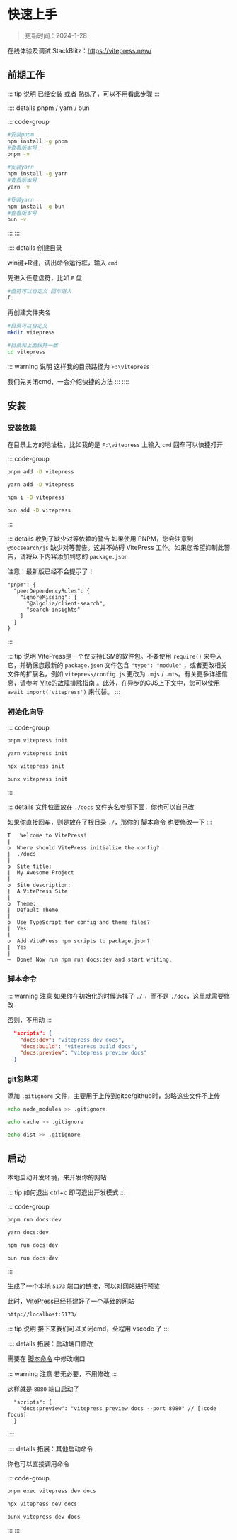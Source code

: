 # 快速上手

> 更新时间：2024-1-28



在线体验及调试 StackBlitz：https://vitepress.new/



## 前期工作

::: tip 说明
已经安装 或者 熟练了，可以不用看此步骤
:::



:::: details pnpm / yarn / bun

::: code-group
```sh [pmpm]
#安装pnpm
npm install -g pnpm
#查看版本号
pnpm -v
```

```sh [yarn]
#安装yarn
npm install -g yarn
#查看版本号
yarn -v
```

```sh [bun]
#安装yarn
npm install -g bun
#查看版本号
bun -v
```
:::
::::




:::: details 创建目录

win键+R键，调出命令运行框，输入 `cmd`

先进入任意盘符，比如 `F` 盘

```sh
#盘符可以自定义 回车进入
f:
```

再创建文件夹名

```sh
#目录可以自定义
mkdir vitepress

#目录和上面保持一致
cd vitepress
```
::: warning 说明
这样我的目录路径为 `F:\vitepress`

我们先关闭cmd，一会介绍快捷的方法
:::
::::






## 安装

### 安装依赖

在目录上方的地址栏，比如我的是 `F:\vitepress` 上输入 `cmd` 回车可以快捷打开


::: code-group
```sh [pmpm]
pnpm add -D vitepress
```

```sh [yarn]
yarn add -D vitepress
```

```sh [npm]
npm i -D vitepress
```

```sh [bun]
bun add -D vitepress
```
:::

::: details 收到了缺少对等依赖的警告
如果使用 PNPM，您会注意到 `@docsearch/js` 缺少对等警告。这并不妨碍 VitePress 工作。如果您希望抑制此警告，请将以下内容添加到您的 `package.json`

注意：最新版已经不会提示了！

```
"pnpm": {
  "peerDependencyRules": {
    "ignoreMissing": [
      "@algolia/client-search",
      "search-insights"
    ]
  }
}
```
:::

::: tip 说明
VitePress是一个仅支持ESM的软件包。不要使用 `require()` 来导入它，并确保您最新的 `package.json` 文件包含 `"type": "module"` ，或者更改相关文件的扩展名，例如 `vitepress/config.js` 更改为 `.mjs` / `.mts`。有关更多详细信息，请参考 [Vite的故障排除指南](https://cn.vitejs.dev/guide/troubleshooting#this-package-is-esm-only) 。此外，在异步的CJS上下文中，您可以使用 `await import('vitepress')` 来代替。
:::


### 初始化向导


::: code-group
```sh [pmpm]
pnpm vitepress init
```

```sh [yarn]
yarn vitepress init
```

```sh [npm]
npx vitepress init
```

```sh [bun]
bunx vitepress init
```
:::


::: details 文件位置放在 `./docs`
文件夹名参照下面，你也可以自己改

如果你直接回车，则是放在了根目录 `./`，那你的 [脚本命令](#脚本命令) 也要修改一下
:::



```sh{4}
T   Welcome to VitePress!
|
o  Where should VitePress initialize the config?
|  ./docs
|
o  Site title:
|  My Awesome Project
|
o  Site description:
|  A VitePress Site
|
o  Theme:
|  Default Theme
|
o  Use TypeScript for config and theme files?
|  Yes
|
o  Add VitePress npm scripts to package.json?
|  Yes
|
—  Done! Now run npm run docs:dev and start writing.
```


### 脚本命令

::: warning 注意
如果你在初始化的时候选择了 `./` ，而不是 `./doc`，这里就需要修改

否则，不用动
:::

```json
  "scripts": {
    "docs:dev": "vitepress dev docs",
    "docs:build": "vitepress build docs",
    "docs:preview": "vitepress preview docs"
  }
```




### git忽略项

添加 `.gitignore` 文件，主要用于上传到gitee/github时，忽略这些文件不上传

```sh
echo node_modules >> .gitignore

echo cache >> .gitignore

echo dist >> .gitignore
```





## 启动

本地启动开发环境，来开发你的网站

::: tip 如何退出
ctrl+c 即可退出开发模式
:::

::: code-group
```sh [pmpm]
pnpm run docs:dev
```

```sh [yarn]
yarn docs:dev
```

```sh [npm]
npm run docs:dev
```

```sh [bun]
bun run docs:dev
```
:::



生成了一个本地 `5173` 端口的链接，可以对网站进行预览


此时，VitePress已经搭建好了一个基础的网站

`http://localhost:5173/`

::: tip 说明
接下来我们可以关闭cmd，全程用 vscode 了
:::





:::: details 拓展：启动端口修改

需要在 [脚本命令](#脚本命令) 中修改端口

::: warning 注意
若无必要，不用修改
:::

这样就是 `8080` 端口启动了

```json{2}
  "scripts": {
    "docs:preview": "vitepress preview docs --port 8080" // [!code focus]
  }
```
::::


:::: details 拓展：其他启动命令

你也可以直接调用命令

::: code-group
```sh [pmpm]
pnpm exec vitepress dev docs
```

```sh [npm]
npx vitepress dev docs
```

```sh [bun]
bunx vitepress dev docs
```
:::
::::